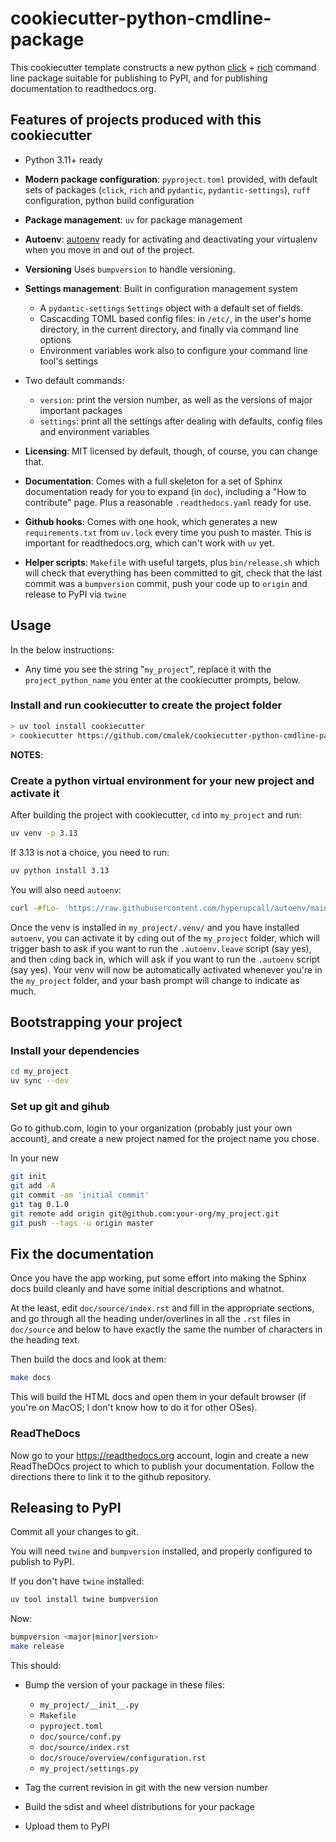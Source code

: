 # cookiecutter-python-cmdline-package

This cookiecutter template constructs a new python [click](https://click.palletsprojects.com/en/stable/) + [rich](https://rich.readthedocs.io/en/stable/introduction.html) command line package suitable for publishing to PyPI,  and for publishing documentation to readthedocs.org.

## Features of projects produced with this cookiecutter

* Python 3.11+ ready
* __Modern package configuration__: `pyproject.toml` provided, with default sets of packages (`click`, `rich` and `pydantic`, `pydantic-settings`), `ruff` configuration, python build configuration
* __Package management__: `uv` for package management
* __Autoenv__: [autoenv](https://github.com/hyperupcall/autoenv) ready for activating and deactivating your virtualenv when you move in and out of the project.
* __Versioning__ Uses `bumpversion` to handle versioning.
* __Settings management__: Built in configuration management system

    * A `pydantic-settings` `Settings` object with a default set of fields.
    * Cascacding TOML based config files: in `/etc/`, in the user's home directory, in the current directory, and finally via command line options
    * Environment variables work also to configure your command line tool's settings

* Two default commands:

    * `version`: print the version number, as well as the versions of major important packages
    * `settings`: print all the settings after dealing with defaults, config files and environment variables

* __Licensing__: MIT licensed by default, though, of course, you can change that.
* __Documentation__: Comes with a full skeleton for a set of Sphinx documentation ready for you to expand (in `doc`), including a "How to contribute" page. Plus a reasonable `.readthedocs.yaml` ready for use.
* __Github hooks__: Comes with one hook, which generates a new `requirements.txt` from `uv.lock` every time you push to master.  This is important for readthedocs.org, which can't work with `uv` yet.
* __Helper scripts__: `Makefile` with useful targets, plus `bin/release.sh` which will check that everything has been committed to git, check that the last commit was a `bumpversion` commit, push your code up to `origin` and release to PyPI via `twine`

## Usage

In the below instructions:

* Any time you see the string "`my_project`", replace it with the
  `project_python_name` you enter at the cookiecutter prompts, below.

### Install and run cookiecutter to create the project folder

```bash
> uv tool install cookiecutter
> cookiecutter https://github.com/cmalek/cookiecutter-python-cmdline-package
```

**NOTES**:

### Create a python virtual environment for your new project and activate it

After building the project with cookiecutter, ``cd`` into ``my_project`` and run:

```bash
uv venv -p 3.13
```

If 3.13 is not a choice, you need to run:

```bash
uv python install 3.13
```

You will also need `autoenv`:

``` bash
curl -#fLo- 'https://raw.githubusercontent.com/hyperupcall/autoenv/main/scripts/install.sh' | sh
```

Once the venv is installed in `my_project/.venv/` and you have installed
`autoenv`, you can activate it by ``cd``ing out of the ``my_project`` folder,
which will trigger bash to ask if you want to run the ``.autoenv.leave`` script
(say yes), and then ``cd``ing back in, which will ask if you want to run the
`.autoenv` script (say yes). Your venv will now be automatically activated
whenever you're in the ``my_project`` folder, and your bash prompt will change
to indicate as much.

## Bootstrapping your project

### Install your dependencies

```bash
cd my_project
uv sync --dev
```

### Set up git and gihub

Go to github.com, login to your organization (probably just your own account),
and create a new project named for the project name you chose.

In your new

```bash
git init
git add -A
git commit -am 'initial commit'
git tag 0.1.0
git remote add origin git@github.com:your-org/my_project.git
git push --tags -u origin master
```

## Fix the documentation

Once you have the app working, put some effort into making the Sphinx
docs build cleanly and have some initial descriptions and whatnot.

At the least, edit `doc/source/index.rst` and fill in the appropriate sections,
and go through all the heading under/overlines in all the `.rst` files in
`doc/source` and below to have exactly the same the number of characters in the
heading text.

Then build the docs and look at them:

```bash
make docs
```

This will build the HTML docs and open them in your default browser (if you're on MacOS; I don't know how to do it for other OSes).

### ReadTheDocs

Now go to your <https://readthedocs.org> account, login and create a new ReadTheDOcs project to which to publish your documentation.  Follow the directions there to link it to the github repository.

## Releasing to PyPI

Commit all your changes to git.

You will need ``twine`` and ``bumpversion`` installed, and properly configured to publish to PyPI.

If you don't have ``twine`` installed:

```bash
uv tool install twine bumpversion
```

Now:

```bash
bumpversion <major|minor|version>
make release
```

This should:

* Bump the version of your package in these files:

    * `my_project/__init__.py`
    * `Makefile`
    * `pyproject.toml`
    * `doc/source/conf.py`
    * `doc/source/index.rst`
    * `doc/srouce/overview/configuration.rst`
    * `my_project/settings.py`

* Tag the current revision in git with the new version number
* Build the sdist and wheel distributions for your package
* Upload them to PyPI
